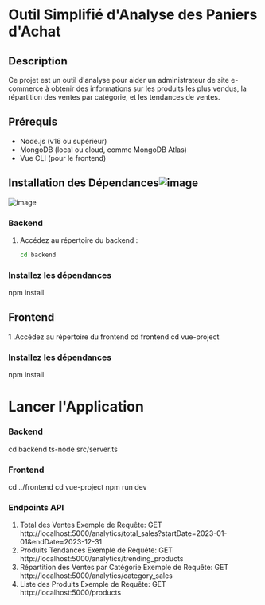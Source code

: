 # Outil Simplifié d'Analyse des Paniers d'Achat

## Description
Ce projet est un outil d'analyse pour aider un administrateur de site e-commerce à obtenir des informations sur les produits les plus vendus, la répartition des ventes par catégorie, et les tendances de ventes.

## Prérequis
- Node.js (v16 ou supérieur)
- MongoDB (local ou cloud, comme MongoDB Atlas)
- Vue CLI (pour le frontend)

## Installation des Dépendances![image](https://github.com/user-attachments/assets/0f467b74-7e31-4893-81c8-14d99377d68f)
![image](https://github.com/user-attachments/assets/fd27e7e8-3b54-4cb3-a2c7-effb49bb7c53)


### Backend
1. Accédez au répertoire du backend :
   ```bash
   cd backend
   
   
### Installez les dépendances 

npm install

## Frontend
1 .Accédez au répertoire du frontend
cd frontend 
cd vue-project

### Installez les dépendances 

npm install

# Lancer l'Application
### Backend
  cd backend
  ts-node src/server.ts

### Frontend
  cd ../frontend
  cd vue-project
  npm run dev

### Endpoints API
  1. Total des Ventes
Exemple de Requête:
GET http://localhost:5000/analytics/total_sales?startDate=2023-01-01&endDate=2023-12-31
2. Produits Tendances
   Exemple de Requête:
   GET http://localhost:5000/analytics/trending_products
3. Répartition des Ventes par Catégorie
   Exemple de Requête:
   GET http://localhost:5000/analytics/category_sales
4. Liste des Produits
    Exemple de Requête:
   GET http://localhost:5000/products
   

  

